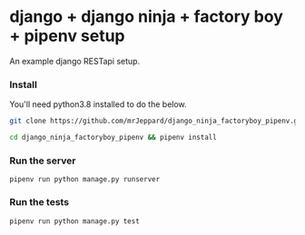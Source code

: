 # django + django ninja + factory boy + pipenv setup
An example django RESTapi setup.

### Install
You'll need python3.8 installed to do the below.

```bash
git clone https://github.com/mrJeppard/django_ninja_factoryboy_pipenv.git

cd django_ninja_factoryboy_pipenv && pipenv install
```

### Run the server
`pipenv run python manage.py runserver`

### Run the tests
`pipenv run python manage.py test`



